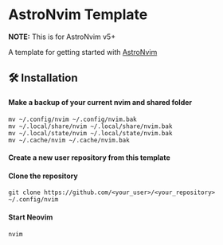 # AstroNvim Template

**NOTE:** This is for AstroNvim v5+

A template for getting started with [AstroNvim](https://github.com/AstroNvim/AstroNvim)

## 🛠️ Installation

#### Make a backup of your current nvim and shared folder

```shell
mv ~/.config/nvim ~/.config/nvim.bak
mv ~/.local/share/nvim ~/.local/share/nvim.bak
mv ~/.local/state/nvim ~/.local/state/nvim.bak
mv ~/.cache/nvim ~/.cache/nvim.bak
```

#### Create a new user repository from this template

<!-- Press the "Use this template" button above to create a new repository to store your user configuration. -->

<!-- You can also just clone this repository directly if you do not want to track your user configuration in GitHub. -->

#### Clone the repository

```shell
git clone https://github.com/<your_user>/<your_repository> ~/.config/nvim
```

#### Start Neovim

```shell
nvim
```
